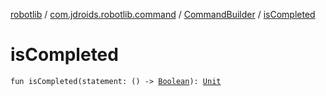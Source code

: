 [robotlib](../../index.md) / [com.jdroids.robotlib.command](../index.md) / [CommandBuilder](index.md) / [isCompleted](./is-completed.md)

# isCompleted

`fun isCompleted(statement: () -> `[`Boolean`](https://kotlinlang.org/api/latest/jvm/stdlib/kotlin/-boolean/index.html)`): `[`Unit`](https://kotlinlang.org/api/latest/jvm/stdlib/kotlin/-unit/index.html)